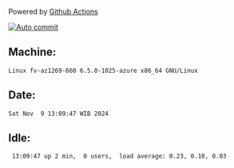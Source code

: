 Powered by [Github Actions](https://github.com/features/actions)

[![Auto commit](https://github.com/hiage/workstation/workflows/Auto%20commit/badge.svg)](https://github.com/hiage/workstation/actions?query=workflow%3A%22Auto+commit%22)

## Machine:
```
Linux fv-az1269-660 6.5.0-1025-azure x86_64 GNU/Linux
```
## Date:
```
Sat Nov  9 13:09:47 WIB 2024
```
## Idle:
```
 13:09:47 up 2 min,  0 users,  load average: 0.23, 0.10, 0.03
```
